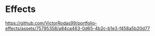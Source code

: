 # Effects

https://github.com/VictorRodas99/portfolio-effects/assets/75795358/a84ca463-0d65-4b2c-b1e3-f458a5b20d77
